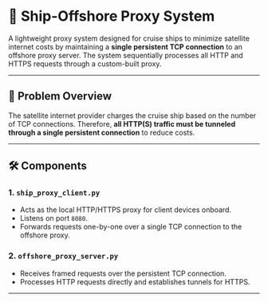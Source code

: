 # 🚢 Ship-Offshore Proxy System

A lightweight proxy system designed for cruise ships to minimize satellite internet costs by maintaining a **single persistent TCP connection** to an offshore proxy server. The system sequentially processes all HTTP and HTTPS requests through a custom-built proxy.

---

## 📜 Problem Overview

The satellite internet provider charges the cruise ship based on the number of TCP connections. Therefore, **all HTTP(S) traffic must be tunneled through a single persistent connection** to reduce costs.

---

## 🛠️ Components

### 1. `ship_proxy_client.py`
- Acts as the local HTTP/HTTPS proxy for client devices onboard.
- Listens on port `8080`.
- Forwards requests one-by-one over a single TCP connection to the offshore proxy.

### 2. `offshore_proxy_server.py`
- Receives framed requests over the persistent TCP connection.
- Processes HTTP requests directly and establishes tunnels for HTTPS.

---
